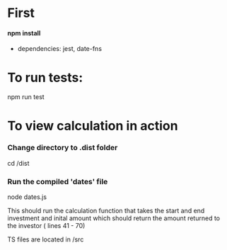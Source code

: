 # First

#### npm install

- dependencies: jest, date-fns

# To run tests:

npm run test

# To view calculation in action

### Change directory to .dist folder
cd /dist
### Run the compiled 'dates' file
node dates.js

This should run the calculation function that takes the start and end investment and inital amount which should return the amount returned to the investor
( lines 41 - 70)

TS files are located in /src

